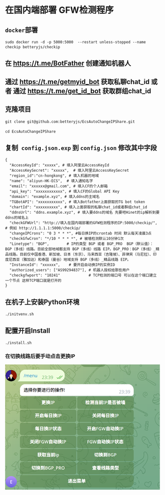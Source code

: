 # 在国内端部署 GFW检测程序

## `docker`部署

```shell
sudo docker run -d -p 5000:5000  --restart unless-stopped --name checkip betteryjs/checkip
```



## 在 https://t.me/BotFather 创建通知机器人 

## 通过 https://t.me/getmyid_bot 获取私聊chat_id 或者 通过 https://t.me/get_id_bot 获取群组chat_id

## 克隆项目

```shell
git clone git@github.com:betteryjs/EcsAutoChangeIPShare.git

cd EcsAutoChangeIPShare
```

## 复制` config.json.exp` 到 `config.json` 修改其中字段


```shell
{
  "AccessKeyId": "xxxxx", # 填入阿里云AccessKeyId
  "AccessKeySecret": "xxxxx",  # 填入阿里云AccessKeySecret
  "region_id":"cn-hongkong", # 填入机器的地域
  "name": "aliyun-HK-ECS",  # 填入通知名字
  "email": "xxxxxx@gmail.com", # 填入CF的个人邮箱
  "api_key": "xxxxxxxxxxxx", # 填入CF的Global API Key	
  "domain": "example.xyz", # 填入ddns的主域名
  "TGBotAPI": "xxxxxxxxxxx", # 填入Botfather上面获取的TG bot token
  "chartId": "xxxxxxxxxx", # 填入上面获取的私聊chat_id或者群组chat_id
  "ddnsUrl": "ddns.example.xyz", # 填入要ddns的域名 先要吧Hinet的ip解析到要ddns的域名上
  "checkGFWUrl": "http://填入在国内端部署的GFW检测程序的IP:5000/checkip/", # 例如 http://1.1.1.1:5000/checkip/
  "changeIPCrons": "0 3 * * *", #每日换IP的crontab 时间 默认每天凌晨3点
  "checkGfwCron": "*/10 * * * *", # 被墙检测默认10分钟1次
  "Linetype": "BGP",        # IP的类型 BGP 或者 BGP_PRO  BGP（默认值）：BGP（多线）线路。目前全部地域都支持 BGP（多线）线路 EIP。BGP_PRO：BGP（多线）_精品线路。目前仅中国香港、新加坡、日本（东京）、马来西亚（吉隆坡）、菲律宾（马尼拉）、印度尼西亚（雅加达）和泰国（曼谷）地域支持 BGP（多线）_精品线路 EIP。
  "InstanceId": "xxxxxx",    # 要开启自动换IP的实例ID
  "authorized_users": ["AS99294837"], # 机器人授权给那些用户
  "checkgfwport": "10241"             # TCP检测的端口号 可以在这个端口建立一个节点 这样TCP端口就是打开的
}

```


## 在机子上安装Python环境

```
./initvenv.sh
```






## 配置开启Install
```
./install.sh

```

### 在切换线路后要手动点击更换IP
![1](images/1.png)



